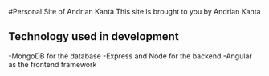 #Personal Site of Andrian Kanta
This site is brought to you by Andrian Kanta
## Technology used in development
-MongoDB for the database
-Express and Node for the backend
-Angular as the frontend framework
